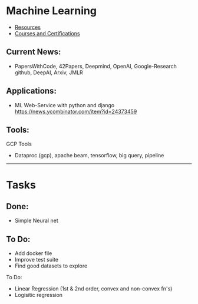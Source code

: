 # Machine Learning

- [Resources](./resources)
- [Courses and Certifications](./Courses)

## Current News:
- PapersWithCode, 42Papers, Deepmind, OpenAI, Google-Research github, DeepAI, Arxiv, JMLR

## Applications:
- ML Web-Service with python and django https://news.ycombinator.com/item?id=24373459

## Tools:
GCP Tools
- Dataproc (gcp), apache beam, tensorflow, big query, pipeline

---
# Tasks
## Done:
- Simple Neural net

## To Do:
- Add docker file
- Improve test suite
- Find good datasets to explore

To Do:
- Linear Regression (1st & 2nd order, convex and non-convex fn's)
- Logisitic regression



